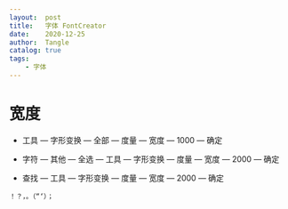 ```yaml
---
layout:  post
title:   字体 FontCreator
date:    2020-12-25
author:  Tangle
catalog: true
tags:
    - 字体
---
```



# 宽度

- 工具 — 字形变换 — 全部 — 度量 — 宽度 — 1000 — 确定

- 字符 — 其他 — 全选 — 工具 — 字形变换 — 度量 — 宽度 — 2000 — 确定

- 查找 — 工具 — 字形变换 — 度量 — 宽度 — 2000 — 确定

```
！？，。（“‘）；
```

